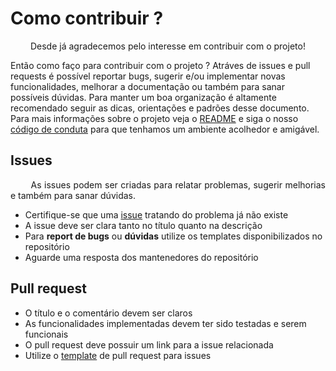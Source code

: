 # Como contribuir ?
<p align = "justify"> &emsp;&emsp; Desde já agradecemos pelo interesse em contribuir com o projeto!

Então como faço para contribuir com o projeto ?
Atráves de issues e pull requests é possível reportar bugs, sugerir e/ou implementar novas funcionalidades, melhorar a documentação ou também para sanar possíveis dúvidas.
Para manter um boa organização é altamente recomendado seguir as dicas, orientações e padrões desse documento.
Para mais informações sobre o projeto veja o <a href="https://github.com/fga-eps-mds/2020.2-Hortum/blob/main/docs/README.md">README</a> e siga o nosso <a href="../CODE_OF_CONDUCT">código de conduta</a> para que tenhamos um ambiente acolhedor e amigável. </p> 

## Issues
<p align = "justify"> &emsp;&emsp; As issues podem ser criadas para relatar problemas, sugerir melhorias e também para sanar dúvidas. </p>

- Certifique-se que uma [issue](https://github.com/fga-eps-mds/MDS-2020-2-G6/issues) tratando do problema já não existe
- A issue deve ser clara tanto no título quanto na descrição
- Para **report de bugs** ou **dúvidas** utilize os templates disponibilizados no repositório
- Aguarde uma resposta dos mantenedores do repositório

## Pull request
- O título e o comentário devem ser claros
- As funcionalidades implementadas devem ter sido testadas e serem funcionais
- O pull request deve possuir um link para a issue relacionada
- Utilize o [template](https://github.com/fga-eps-mds/2020.2-Hortum/blob/main/.github/pull_request_template.md) de pull request para issues
